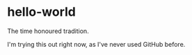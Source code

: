 # hello-world
The time honoured tradition.

I'm trying this out right now, as I've never used GitHub before.

